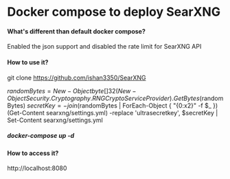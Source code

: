 
# Docker compose to deploy SearXNG

#### What's different than default docker compose?

Enabled the json support and disabled the rate limit for SearXNG API

#### How to use it?

git clone https://github.com/ishan3350/SearXNG

$randomBytes = New-Object byte[] 32
(New-Object Security.Cryptography.RNGCryptoServiceProvider).GetBytes($randomBytes)
$secretKey = -join ($randomBytes | ForEach-Object { "{0:x2}" -f $_ })
(Get-Content searxng/settings.yml) -replace 'ultrasecretkey', $secretKey | Set-Content searxng/settings.yml

##### docker-compose up -d



#### How to access it?

http://localhost:8080


